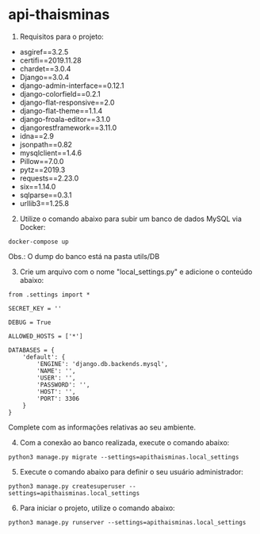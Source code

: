 # api-thaisminas

1) Requisitos para o projeto:

- asgiref==3.2.5
- certifi==2019.11.28
- chardet==3.0.4
- Django==3.0.4
- django-admin-interface==0.12.1
- django-colorfield==0.2.1
- django-flat-responsive==2.0
- django-flat-theme==1.1.4
- django-froala-editor==3.1.0
- djangorestframework==3.11.0
- idna==2.9
- jsonpath==0.82
- mysqlclient==1.4.6
- Pillow==7.0.0
- pytz==2019.3
- requests==2.23.0
- six==1.14.0
- sqlparse==0.3.1
- urllib3==1.25.8

2) Utilize o comando abaixo para subir um banco de dados MySQL via Docker:

```
docker-compose up
```

Obs.: O dump do banco está na pasta utils/DB

3) Crie um arquivo com o nome "local_settings.py" e adicione o conteúdo abaixo:

```
from .settings import *

SECRET_KEY = ''

DEBUG = True

ALLOWED_HOSTS = ['*']

DATABASES = {
    'default': {
        'ENGINE': 'django.db.backends.mysql',
        'NAME': '',
        'USER': '',
        'PASSWORD': '',
        'HOST': '',
        'PORT': 3306
    }
}
```

Complete com as informações relativas ao seu ambiente.

4) Com a conexão ao banco realizada, execute o comando abaixo:

```
python3 manage.py migrate --settings=apithaisminas.local_settings
```

5) Execute o comando abaixo para definir o seu usuário administrador:

```
python3 manage.py createsuperuser --settings=apithaisminas.local_settings
```

6) Para iniciar o projeto, utilize o comando abaixo:

```
python3 manage.py runserver --settings=apithaisminas.local_settings
```